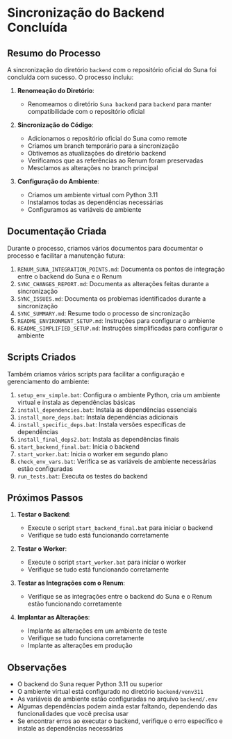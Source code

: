 # Sincronização do Backend Concluída

## Resumo do Processo

A sincronização do diretório `backend` com o repositório oficial do Suna foi concluída com sucesso. O processo incluiu:

1. **Renomeação do Diretório**:
   - Renomeamos o diretório `Suna backend` para `backend` para manter compatibilidade com o repositório oficial

2. **Sincronização do Código**:
   - Adicionamos o repositório oficial do Suna como remote
   - Criamos um branch temporário para a sincronização
   - Obtivemos as atualizações do diretório backend
   - Verificamos que as referências ao Renum foram preservadas
   - Mesclamos as alterações no branch principal

3. **Configuração do Ambiente**:
   - Criamos um ambiente virtual com Python 3.11
   - Instalamos todas as dependências necessárias
   - Configuramos as variáveis de ambiente

## Documentação Criada

Durante o processo, criamos vários documentos para documentar o processo e facilitar a manutenção futura:

1. `RENUM_SUNA_INTEGRATION_POINTS.md`: Documenta os pontos de integração entre o backend do Suna e o Renum
2. `SYNC_CHANGES_REPORT.md`: Documenta as alterações feitas durante a sincronização
3. `SYNC_ISSUES.md`: Documenta os problemas identificados durante a sincronização
4. `SYNC_SUMMARY.md`: Resume todo o processo de sincronização
5. `README_ENVIRONMENT_SETUP.md`: Instruções para configurar o ambiente
6. `README_SIMPLIFIED_SETUP.md`: Instruções simplificadas para configurar o ambiente

## Scripts Criados

Também criamos vários scripts para facilitar a configuração e gerenciamento do ambiente:

1. `setup_env_simple.bat`: Configura o ambiente Python, cria um ambiente virtual e instala as dependências básicas
2. `install_dependencies.bat`: Instala as dependências essenciais
3. `install_more_deps.bat`: Instala dependências adicionais
4. `install_specific_deps.bat`: Instala versões específicas de dependências
5. `install_final_deps2.bat`: Instala as dependências finais
6. `start_backend_final.bat`: Inicia o backend
7. `start_worker.bat`: Inicia o worker em segundo plano
8. `check_env_vars.bat`: Verifica se as variáveis de ambiente necessárias estão configuradas
9. `run_tests.bat`: Executa os testes do backend

## Próximos Passos

1. **Testar o Backend**:
   - Execute o script `start_backend_final.bat` para iniciar o backend
   - Verifique se tudo está funcionando corretamente

2. **Testar o Worker**:
   - Execute o script `start_worker.bat` para iniciar o worker
   - Verifique se tudo está funcionando corretamente

3. **Testar as Integrações com o Renum**:
   - Verifique se as integrações entre o backend do Suna e o Renum estão funcionando corretamente

4. **Implantar as Alterações**:
   - Implante as alterações em um ambiente de teste
   - Verifique se tudo funciona corretamente
   - Implante as alterações em produção

## Observações

- O backend do Suna requer Python 3.11 ou superior
- O ambiente virtual está configurado no diretório `backend/venv311`
- As variáveis de ambiente estão configuradas no arquivo `backend/.env`
- Algumas dependências podem ainda estar faltando, dependendo das funcionalidades que você precisa usar
- Se encontrar erros ao executar o backend, verifique o erro específico e instale as dependências necessárias